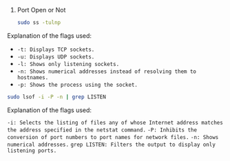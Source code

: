 1. Port Open or Not
   ```bash
   sudo ss -tulnp
   ```
Explanation of the flags used:

- `-t: Displays TCP sockets.`
- `-u: Displays UDP sockets.`
- `-l: Shows only listening sockets.`
- `-n: Shows numerical addresses instead of resolving them to hostnames.`
- `-p: Shows the process using the socket.`

```bash
sudo lsof -i -P -n | grep LISTEN
```
Explanation of the flags used:

`-i: Selects the listing of files any of whose Internet address matches the address specified in the netstat command.`
`-P: Inhibits the conversion of port numbers to port names for network files.`
`-n: Shows numerical addresses.`
`grep LISTEN: Filters the output to display only listening ports.`


